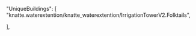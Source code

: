 "UniqueBuildings": [
    "knatte.waterextention/knatte_waterextention/IrrigationTowerV2.Folktails",

  ],